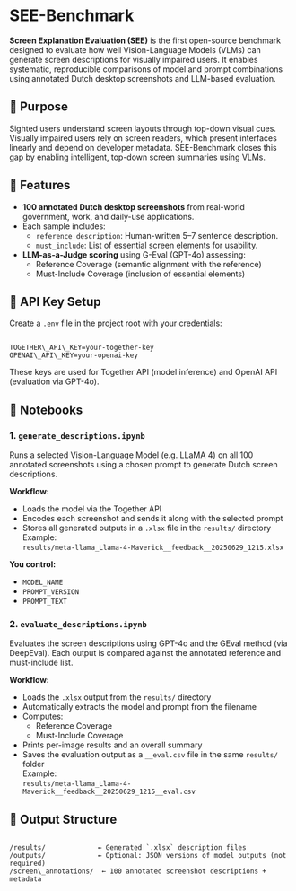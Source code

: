 # SEE-Benchmark

**Screen Explanation Evaluation (SEE)** is the first open-source benchmark designed to evaluate how well Vision-Language Models (VLMs) can generate screen descriptions for visually impaired users. It enables systematic, reproducible comparisons of model and prompt combinations using annotated Dutch desktop screenshots and LLM-based evaluation.

## 📌 Purpose

Sighted users understand screen layouts through top-down visual cues. Visually impaired users rely on screen readers, which present interfaces linearly and depend on developer metadata. SEE-Benchmark closes this gap by enabling intelligent, top-down screen summaries using VLMs.

## 🧠 Features

- **100 annotated Dutch desktop screenshots** from real-world government, work, and daily-use applications.
- Each sample includes:
  - `reference_description`: Human-written 5–7 sentence description.
  - `must_include`: List of essential screen elements for usability.
- **LLM-as-a-Judge scoring** using G-Eval (GPT-4o) assessing:
  - Reference Coverage (semantic alignment with the reference)
  - Must-Include Coverage (inclusion of essential elements)

## 🔐 API Key Setup

Create a `.env` file in the project root with your credentials:

```

TOGETHER\_API\_KEY=your-together-key
OPENAI\_API\_KEY=your-openai-key

```

These keys are used for Together API (model inference) and OpenAI API (evaluation via GPT-4o).

## 📓 Notebooks

### 1. `generate_descriptions.ipynb`  
Runs a selected Vision-Language Model (e.g. LLaMA 4) on all 100 annotated screenshots using a chosen prompt to generate Dutch screen descriptions.

**Workflow:**
- Loads the model via the Together API
- Encodes each screenshot and sends it along with the selected prompt
- Stores all generated outputs in a `.xlsx` file in the `results/` directory  
  Example:  
  `results/meta-llama_Llama-4-Maverick__feedback__20250629_1215.xlsx`

**You control:**
- `MODEL_NAME`
- `PROMPT_VERSION`
- `PROMPT_TEXT`

### 2. `evaluate_descriptions.ipynb`  
Evaluates the screen descriptions using GPT-4o and the GEval method (via DeepEval). Each output is compared against the annotated reference and must-include list.

**Workflow:**
- Loads the `.xlsx` output from the `results/` directory
- Automatically extracts the model and prompt from the filename
- Computes:
  - Reference Coverage
  - Must-Include Coverage
- Prints per-image results and an overall summary
- Saves the evaluation output as a `__eval.csv` file in the same `results/` folder  
  Example:  
  `results/meta-llama_Llama-4-Maverick__feedback__20250629_1215__eval.csv`

## 📁 Output Structure

```

/results/             ← Generated `.xlsx` description files
/outputs/             ← Optional: JSON versions of model outputs (not required)
/screen\_annotations/  ← 100 annotated screenshot descriptions + metadata

````
